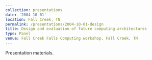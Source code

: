 ```yaml
---
collection: presentations
date: '2004-10-01'
location: Fall Creek, TN
permalink: /presentations/2004-10-01-design
title: Design and evaluation of future computing architectures
type: Panel
venue: Fall Creek Falls Computing workshop, Fall Creek, TN
---
```


Presentation materials.
